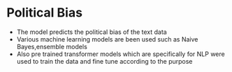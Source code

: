 # Political Bias

* The model predicts the political bias of the text data
* Various machine learning models are been used such as Naive Bayes,ensemble models 
* Also pre trained transformer models which are specifically for NLP were used to train the data and fine tune according to the purpose
